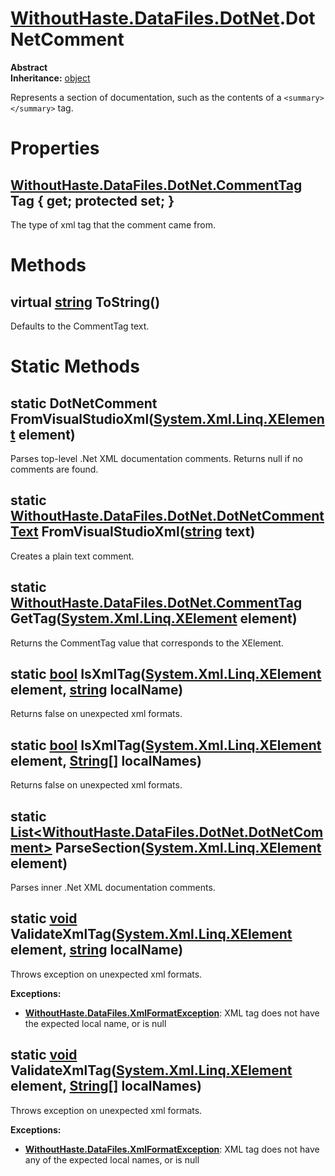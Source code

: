 # [WithoutHaste.DataFiles.DotNet](TableOfContents.WithoutHaste.DataFiles.DotNet.md).DotNetComment

**Abstract**  
**Inheritance:** [object](https://docs.microsoft.com/en-us/dotnet/api/system.object)  

Represents a section of documentation, such as the contents of a `<summary></summary>` tag.  

# Properties

## [WithoutHaste.DataFiles.DotNet.CommentTag](WithoutHaste.DataFiles.DotNet.CommentTag.md) Tag { get; protected set; }

The type of xml tag that the comment came from.  

# Methods

## virtual [string](https://docs.microsoft.com/en-us/dotnet/api/system.string) ToString()

Defaults to the CommentTag text.  

# Static Methods

## static DotNetComment FromVisualStudioXml([System.Xml.Linq.XElement](https://docs.microsoft.com/en-us/dotnet/api/system.xml.linq.xelement) element)

Parses top-level .Net XML documentation comments. Returns null if no comments are found.  

## static [WithoutHaste.DataFiles.DotNet.DotNetCommentText](WithoutHaste.DataFiles.DotNet.DotNetCommentText.md) FromVisualStudioXml([string](https://docs.microsoft.com/en-us/dotnet/api/system.string) text)

Creates a plain text comment.  

## static [WithoutHaste.DataFiles.DotNet.CommentTag](WithoutHaste.DataFiles.DotNet.CommentTag.md) GetTag([System.Xml.Linq.XElement](https://docs.microsoft.com/en-us/dotnet/api/system.xml.linq.xelement) element)

Returns the CommentTag value that corresponds to the XElement.  

## static [bool](https://docs.microsoft.com/en-us/dotnet/api/system.boolean) IsXmlTag([System.Xml.Linq.XElement](https://docs.microsoft.com/en-us/dotnet/api/system.xml.linq.xelement) element, [string](https://docs.microsoft.com/en-us/dotnet/api/system.string) localName)

Returns false on unexpected xml formats.  

## static [bool](https://docs.microsoft.com/en-us/dotnet/api/system.boolean) IsXmlTag([System.Xml.Linq.XElement](https://docs.microsoft.com/en-us/dotnet/api/system.xml.linq.xelement) element, [String[]](https://docs.microsoft.com/en-us/dotnet/api/system.string[]) localNames)

Returns false on unexpected xml formats.  

## static [List&lt;WithoutHaste.DataFiles.DotNet.DotNetComment&gt;](https://docs.microsoft.com/en-us/dotnet/api/system.collections.generic.list-1) ParseSection([System.Xml.Linq.XElement](https://docs.microsoft.com/en-us/dotnet/api/system.xml.linq.xelement) element)

Parses inner .Net XML documentation comments.  

## static [void](https://docs.microsoft.com/en-us/dotnet/api/system.void) ValidateXmlTag([System.Xml.Linq.XElement](https://docs.microsoft.com/en-us/dotnet/api/system.xml.linq.xelement) element, [string](https://docs.microsoft.com/en-us/dotnet/api/system.string) localName)

Throws exception on unexpected xml formats.  

**Exceptions:**  
* **[WithoutHaste.DataFiles.XmlFormatException](WithoutHaste.DataFiles.XmlFormatException.md)**: XML tag does not have the expected local name, or is null  

## static [void](https://docs.microsoft.com/en-us/dotnet/api/system.void) ValidateXmlTag([System.Xml.Linq.XElement](https://docs.microsoft.com/en-us/dotnet/api/system.xml.linq.xelement) element, [String[]](https://docs.microsoft.com/en-us/dotnet/api/system.string[]) localNames)

Throws exception on unexpected xml formats.  

**Exceptions:**  
* **[WithoutHaste.DataFiles.XmlFormatException](WithoutHaste.DataFiles.XmlFormatException.md)**: XML tag does not have any of the expected local names, or is null  

